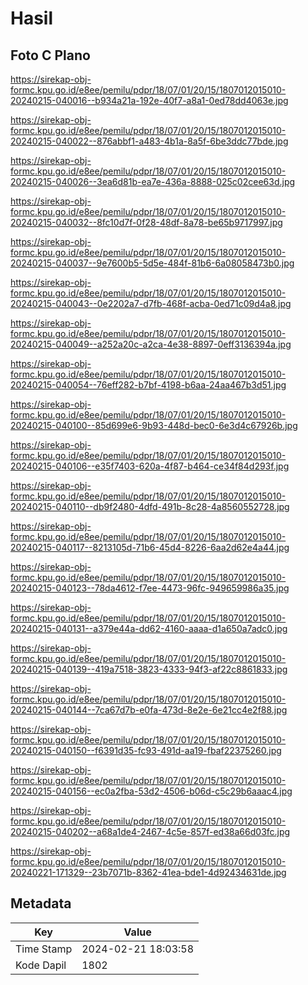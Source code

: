 # Hasil

## Foto C Plano

https://sirekap-obj-formc.kpu.go.id/e8ee/pemilu/pdpr/18/07/01/20/15/1807012015010-20240215-040016--b934a21a-192e-40f7-a8a1-0ed78dd4063e.jpg

https://sirekap-obj-formc.kpu.go.id/e8ee/pemilu/pdpr/18/07/01/20/15/1807012015010-20240215-040022--876abbf1-a483-4b1a-8a5f-6be3ddc77bde.jpg

https://sirekap-obj-formc.kpu.go.id/e8ee/pemilu/pdpr/18/07/01/20/15/1807012015010-20240215-040026--3ea6d81b-ea7e-436a-8888-025c02cee63d.jpg

https://sirekap-obj-formc.kpu.go.id/e8ee/pemilu/pdpr/18/07/01/20/15/1807012015010-20240215-040032--8fc10d7f-0f28-48df-8a78-be65b9717997.jpg

https://sirekap-obj-formc.kpu.go.id/e8ee/pemilu/pdpr/18/07/01/20/15/1807012015010-20240215-040037--9e7600b5-5d5e-484f-81b6-6a08058473b0.jpg

https://sirekap-obj-formc.kpu.go.id/e8ee/pemilu/pdpr/18/07/01/20/15/1807012015010-20240215-040043--0e2202a7-d7fb-468f-acba-0ed71c09d4a8.jpg

https://sirekap-obj-formc.kpu.go.id/e8ee/pemilu/pdpr/18/07/01/20/15/1807012015010-20240215-040049--a252a20c-a2ca-4e38-8897-0eff3136394a.jpg

https://sirekap-obj-formc.kpu.go.id/e8ee/pemilu/pdpr/18/07/01/20/15/1807012015010-20240215-040054--76eff282-b7bf-4198-b6aa-24aa467b3d51.jpg

https://sirekap-obj-formc.kpu.go.id/e8ee/pemilu/pdpr/18/07/01/20/15/1807012015010-20240215-040100--85d699e6-9b93-448d-bec0-6e3d4c67926b.jpg

https://sirekap-obj-formc.kpu.go.id/e8ee/pemilu/pdpr/18/07/01/20/15/1807012015010-20240215-040106--e35f7403-620a-4f87-b464-ce34f84d293f.jpg

https://sirekap-obj-formc.kpu.go.id/e8ee/pemilu/pdpr/18/07/01/20/15/1807012015010-20240215-040110--db9f2480-4dfd-491b-8c28-4a8560552728.jpg

https://sirekap-obj-formc.kpu.go.id/e8ee/pemilu/pdpr/18/07/01/20/15/1807012015010-20240215-040117--8213105d-71b6-45d4-8226-6aa2d62e4a44.jpg

https://sirekap-obj-formc.kpu.go.id/e8ee/pemilu/pdpr/18/07/01/20/15/1807012015010-20240215-040123--78da4612-f7ee-4473-96fc-949659986a35.jpg

https://sirekap-obj-formc.kpu.go.id/e8ee/pemilu/pdpr/18/07/01/20/15/1807012015010-20240215-040131--a379e44a-dd62-4160-aaaa-d1a650a7adc0.jpg

https://sirekap-obj-formc.kpu.go.id/e8ee/pemilu/pdpr/18/07/01/20/15/1807012015010-20240215-040139--419a7518-3823-4333-94f3-af22c8861833.jpg

https://sirekap-obj-formc.kpu.go.id/e8ee/pemilu/pdpr/18/07/01/20/15/1807012015010-20240215-040144--7ca67d7b-e0fa-473d-8e2e-6e21cc4e2f88.jpg

https://sirekap-obj-formc.kpu.go.id/e8ee/pemilu/pdpr/18/07/01/20/15/1807012015010-20240215-040150--f6391d35-fc93-491d-aa19-fbaf22375260.jpg

https://sirekap-obj-formc.kpu.go.id/e8ee/pemilu/pdpr/18/07/01/20/15/1807012015010-20240215-040156--ec0a2fba-53d2-4506-b06d-c5c29b6aaac4.jpg

https://sirekap-obj-formc.kpu.go.id/e8ee/pemilu/pdpr/18/07/01/20/15/1807012015010-20240215-040202--a68a1de4-2467-4c5e-857f-ed38a66d03fc.jpg

https://sirekap-obj-formc.kpu.go.id/e8ee/pemilu/pdpr/18/07/01/20/15/1807012015010-20240221-171329--23b7071b-8362-41ea-bde1-4d92434631de.jpg


## Metadata

| Key        | Value               |
| ---------- | ------------------- |
| Time Stamp | 2024-02-21 18:03:58 |
| Kode Dapil | 1802                |



